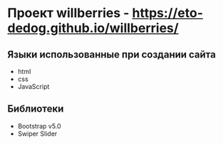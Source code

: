 # Проект willberries - https://eto-dedog.github.io/willberries/
## Языки использованные при создании сайта
- html
- css
- JavaScript
## Библиотеки
- Bootstrap v5.0
- Swiper Slider
